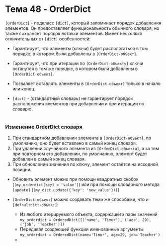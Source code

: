 # Тема 48 - OrderDict

`[OrderDict]` - подкласс `[dict]`, который запоминает порядок добавления элементов. Он предоставляет функциональность обычного словаря, но также сохраняет порядок вставки элементов. Имеет несколько отличительных от `[dict]` особенностей:

   - Гарантирует, что элементы (ключи) будет распологаться в том порядке, в котором были добавлены в `[OrderDict-объект]`.
   - Гарантирует, что при итерации по `[OrderDict-объекту]` ключи останутся в том же порядке, в котором были добавлены в `[OrderDict-объект]`.
   - Позваляет вставлять элементы в `[OrderDict-объект]` только в начало или конец.  
  
   - `[dict]` - (стандартный словарь) не гарантирует порядок расположения элементов при добавлении и при итерации по словарю.
#
### Изменение OrderDict словаря

1. При стандартном добавлении элемента в `[OrderDict-объект]`, по умолчанию, оно будет вставлено в самый конец словаря.
2. При удалении случайного элемента из `[OrderDict-объекта]`, а за тем при повторном его добавлении, по умолчанию, элемент будет добавлен в самый конец словаря.
3. При обновлении значения по ключу, элемент остаётся на исходной позиции.

- Обновить элемент можно при помощи квадратных скобок (`[my_orderdict[key] = 'value']`) или при помощи словарного метода `[update]` (`[my_dict.update({'key': 'new_value'})]`)

- `[OrderDict-объект]` можно создавать теми же способами, что и `[defaultdict-объект]`:

     - Из любого итерируемого объекта, содержащего пары значений `my_orderdict = OrderedDict([('name', 'Timur'), ('age', 29), ('job', 'Teacher')])`
     - Передавая создающей функции именованные аргументы `my_orderdict = OrderedDict(name='Timur', age=29, job='Teacher')`
     - 





